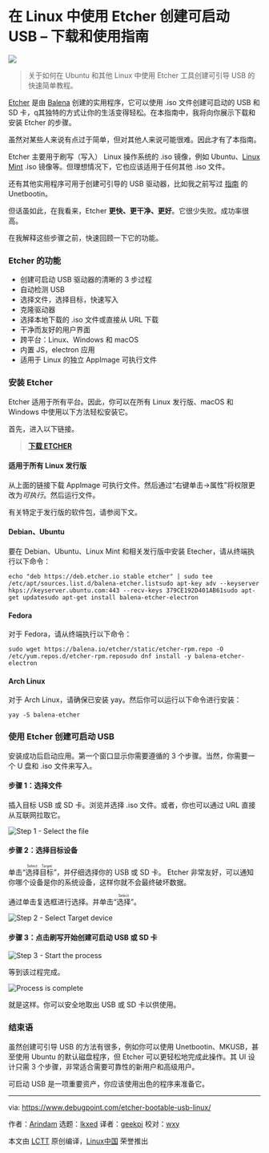 [#]: subject: "Create Bootable USB Using Etcher in Linux – Download and Usage Guide"
[#]: via: "https://www.debugpoint.com/etcher-bootable-usb-linux/"
[#]: author: "Arindam https://www.debugpoint.com/author/admin1/"
[#]: collector: "lkxed"
[#]: translator: "geekpi"
[#]: reviewer: "wxy"
[#]: publisher: "wxy"
[#]: url: "https://linux.cn/article-15020-1.html"

在 Linux 中使用 Etcher 创建可启动 USB – 下载和使用指南
======

![](https://img.linux.net.cn/data/attachment/album/202209/11/122946lmd8zzppbrzjcc6d.jpg)

> 关于如何在 Ubuntu 和其他 Linux 中使用 Etcher 工具创建可引导 USB 的快速简单教程。

[Etcher][1] 是由 [Balena][2] 创建的实用程序，它可以使用 .iso 文件创建可启动的 USB 和 SD 卡，q其独特的方式让你的生活变得轻松。在本指南中，我将向你展示下载和安装 Etcher 的步骤。

虽然对某些人来说有点过于简单，但对其他人来说可能很难。因此才有了本指南。

Etcher 主要用于刷写（写入） Linux 操作系统的 .iso 镜像，例如 Ubuntu、[Linux Mint][3] .iso 镜像等。但理想情况下，它也应该适用于任何其他 .iso 文件。

还有其他实用程序可用于创建可引导的 USB 驱动器，比如我之前写过 [指南][4] 的 Unetbootin。

但话虽如此，在我看来，Etcher **更快、更干净、更好**。它很少失败。成功率很高。

在我解释这些步骤之前，快速回顾一下它的功能。

### Etcher 的功能

* 创建可启动 USB 驱动器的清晰的 3 步过程
* 自动检测 USB
* 选择文件，选择目标，快速写入
* 克隆驱动器
* 选择本地下载的 .iso 文件或直接从 URL 下载
* 干净而友好的用户界面
* 跨平台：Linux、Windows 和 macOS
* 内置 JS，electron 应用
* 适用于 Linux 的独立 AppImage 可执行文件

### 安装 Etcher

Etcher 适用于所有平台。因此，你可以在所有 Linux 发行版、macOS 和 Windows 中使用以下方法轻松安装它。

首先，进入以下链接。

> **[下载 ETCHER][5]**

#### 适用于所有 Linux 发行版

从上面的链接下载 AppImage 可执行文件。然后通过“右键单击->属性”将权限更改为*可执行*。然后运行文件。

有关特定于发行版的软件包，请参阅下文。

#### Debian、Ubuntu

要在 Debian、Ubuntu、Linux Mint 和相关发行版中安装 Etecher，请从终端执行以下命令：

```
echo "deb https://deb.etcher.io stable etcher" | sudo tee /etc/apt/sources.list.d/balena-etcher.listsudo apt-key adv --keyserver hkps://keyserver.ubuntu.com:443 --recv-keys 379CE192D401AB61sudo apt-get updatesudo apt-get install balena-etcher-electron
```

#### Fedora

对于 Fedora，请从终端执行以下命令：

```
sudo wget https://balena.io/etcher/static/etcher-rpm.repo -O /etc/yum.repos.d/etcher-rpm.reposudo dnf install -y balena-etcher-electron
```

#### Arch Linux

对于 Arch Linux，请确保已安装 yay。然后你可以运行以下命令进行安装：

```
yay -S balena-etcher
```

### 使用 Etcher 创建可启动 USB

安装成功后启动应用。第一个窗口显示你需要遵循的 3 个步骤。当然，你需要一个 U 盘和 .iso 文件来写入。

#### 步骤 1：选择文件

插入目标 USB 或 SD 卡。浏览并选择 .iso 文件。或者，你也可以通过 URL 直接从互联网拉取它。

![Step 1 - Select the file][6]

#### 步骤 2：选择目标设备

单击“<ruby>选择目标<rt>Select Target</rt></ruby>”，并仔细选择你的 USB 或 SD 卡。 Etcher 非常友好，可以通知你哪个设备是你的系统设备，这样你就不会最终破坏数据。

通过单击复选框进行选择。并单击“<ruby>选择<rt>Select</rt></ruby>”。

![Step 2 - Select Target device][7]

#### 步骤 3：点击刷写开始创建可启动 USB 或 SD 卡

![Step 3 - Start the process][8]

等到该过程完成。

![Process is complete][9]

就是这样。你可以安全地取出 USB 或 SD 卡以供使用。

### 结束语

虽然创建可引导 USB 的方法有很多，例如你可以使用 Unetbootin、MKUSB，甚至使用 Ubuntu 的默认磁盘程序，但 Etcher 可以更轻松地完成此操作。其 UI 设计只需 3 个步骤，非常适合需要可靠性的新用户和高级用户。

可启动 USB 是一项重要资产，你应该使用出色的程序来准备它。

--------------------------------------------------------------------------------

via: https://www.debugpoint.com/etcher-bootable-usb-linux/

作者：[Arindam][a]
选题：[lkxed][b]
译者：[geekpi](https://github.com/geekpi)
校对：[wxy](https://github.com/wxy)

本文由 [LCTT](https://github.com/LCTT/TranslateProject) 原创编译，[Linux中国](https://linux.cn/) 荣誉推出

[a]: https://www.debugpoint.com/author/admin1/
[b]: https://github.com/lkxed
[1]: https://www.balena.io/etcher/
[2]: https://www.balena.io/
[3]: https://www.debugpoint.com/linux-mint/
[4]: https://www.debugpoint.com/2015/05/how-to-create-a-bootable-usb-drive-in-ubuntu/
[5]: https://github.com/balena-io/etcher/releases
[6]: https://www.debugpoint.com/wp-content/uploads/2021/01/Step1-Select-the-file.jpg
[7]: https://www.debugpoint.com/wp-content/uploads/2021/01/Step-2-Select-Target-device.jpg
[8]: https://www.debugpoint.com/wp-content/uploads/2021/01/Step-3-Start-the-process.jpg
[9]: https://www.debugpoint.com/wp-content/uploads/2021/01/Process-is-complete.jpg
